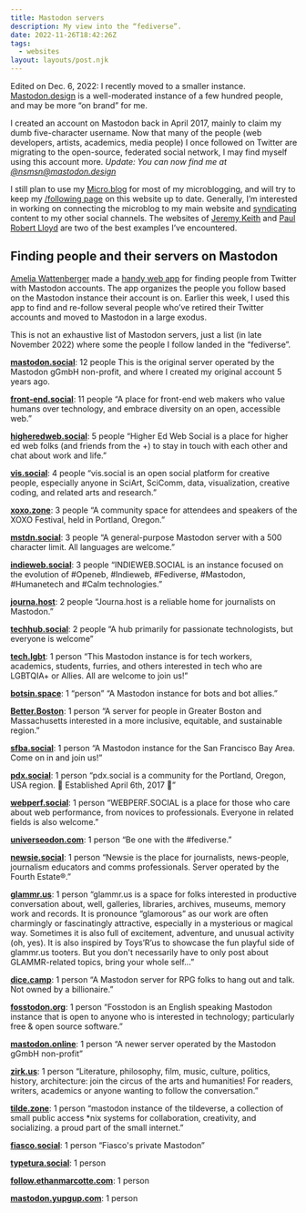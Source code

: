 ```yaml
---
title: Mastodon servers
description: My view into the “fediverse”.
date: 2022-11-26T18:42:26Z
tags:
  - websites
layout: layouts/post.njk
---
```


<div class="panel">
Edited on <time datetime="2022-12-06">Dec. 6, 2022</time>: I recently moved to a smaller instance. <a href="https://mastodon.design">Mastodon.design</a> is a well-moderated instance of a few hundred people, and may be more “on brand” for me.
</div>

I created an account on Mastodon back in April 2017, mainly to claim my dumb five-character username. Now that many of the people (web developers, artists, academics, media people) I once followed on Twitter are migrating to the open-source, federated social network, I may find myself using this account more. *Update: You can now find me at [@nsmsn@mastodon.design](https://mastodon.design/@nsmsn)*

I still plan to use my [Micro.blog](http://micro.blog/nsmsn) for most of my microblogging, and will try to keep my [/following page](/following/) on this website up to date. Generally, I’m interested in working on connecting the microblog to my main website and [syndicating](https://indieweb.org/POSSE) content to my other social channels. The websites of [Jeremy Keith](https://adactio.com/) and [Paul Robert Lloyd](https://paulrobertlloyd.com/notes/) are two of the best examples I’ve encountered.

## Finding people and their servers on Mastodon
[Amelia Wattenberger](https://wattenberger.com/) made a [handy web app](https://mastodon-bridge.vercel.app/) for finding people from Twitter with Mastodon accounts. The app organizes the people you follow based on the Mastodon instance their account is on. Earlier this week, I used this app to find and re-follow several people who’ve retired their Twitter accounts and moved to Mastodon in a large exodus. 

This is not an exhaustive list of Mastodon servers, just a list (in late November 2022) where some the people I follow landed in the “fediverse”.

**[mastodon.social](https://mastodon.social)**: 12 people
This is the original server operated by the Mastodon gGmbH non-profit, and where I created my original account 5 years ago.

**[front-end.social](https://front-end.social)**: 11 people
“A place for front-end web makers who value humans over technology, and embrace diversity on an open, accessible web.”

**[higheredweb.social](http://higheredweb.social/)**: 5 people
“Higher Ed Web Social is a place for higher ed web folks (and friends from the +) to stay in touch with each other and chat about work and life.”

**[vis.social](http://vis.social/)**: 4 people
“vis.social is an open social platform for creative people, especially anyone in SciArt, SciComm, data, visualization, creative coding, and related arts and research.”

**[xoxo.zone](https://xoxo.zone/)**: 3 people
“A community space for attendees and speakers of the XOXO Festival, held in Portland, Oregon.”

**[mstdn.social](https://mstdn.social/)**: 3 people
“A general-purpose Mastodon server with a 500 character limit. All languages are welcome.”

**[indieweb.social](https://indieweb.social/)**: 3 people
“INDIEWEB.SOCIAL is an instance focused on the evolution of #Openeb, #Indieweb, #Fediverse, #Mastodon, #Humanetech and #Calm technologies.”

**[journa.host](https://journa.host/)**: 2 people
“Journa.host is a reliable home for journalists on Mastodon.”

**[techhub.social](https://techhub.social/)**: 2 people
“A hub primarily for passionate technologists, but everyone is welcome”

**[tech.lgbt](https://tech.lgbt/)**: 1 person
“This Mastodon instance is for tech workers, academics, students, furries, and others interested in tech who are LGBTQIA+ or Allies. All are welcome to join us!”

**[botsin.space](https://botsin.space/)**: 1 “person”
“A Mastodon instance for bots and bot allies.”

**[Better.Boston](https://better.boston/)**: 1 person
“A server for people in Greater Boston and Massachusetts interested in a more inclusive, equitable, and sustainable region.”

**[sfba.social](https://sfba.social/)**: 1 person
“A Mastodon instance for the San Francisco Bay Area. Come on in and join us!”

**[pdx.social](https://pdx.social/)**: 1 person
“pdx.social is a community for the Portland, Oregon, USA region. 🌲 Established April 6th, 2017 🌲”

**[webperf.social](https://webperf.social/)**: 1 person
“WEBPERF.SOCIAL is a place for those who care about web performance, from novices to professionals. Everyone in related fields is also welcome.”

**[universeodon.com](https://universeodon.com/)**: 1 person
“Be one with the #fediverse.”

**[newsie.social](https://newsie.social/)**: 1 person
“Newsie is the place for journalists, news-people, journalism educators and comms professionals. Server operated by the Fourth Estate®.”

**[glammr.us](https://glammr.us/)**: 1 person
“glammr.us is a space for folks interested in productive conversation about, well, galleries, libraries, archives, museums, memory work and records. It is pronounce “glamorous” as our work are often charmingly or fascinatingly attractive, especially in a mysterious or magical way. Sometimes it is also full of excitement, adventure, and unusual activity (oh, yes). It is also inspired by Toys’R’us to showcase the fun playful side of glammr.us tooters. But you don't necessarily have to only post about GLAMMR-related topics, bring your whole self...”

**[dice.camp](https://dice.camp/)**: 1 person
“A Mastodon server for RPG folks to hang out and talk. Not owned by a billionaire.”

**[fosstodon.org](https://fosstodon.org/)**: 1 person
“Fosstodon is an English speaking Mastodon instance that is open to anyone who is interested in technology; particularly free & open source software.”

**[mastodon.online](https://mastodon.online/)**: 1 person
“A newer server operated by the Mastodon gGmbH non-profit”

**[zirk.us](https://zirk.us/)**: 1 person
“Literature, philosophy, film, music, culture, politics, history, architecture: join the circus of the arts and humanities! For readers, writers, academics or anyone wanting to follow the conversation.”

**[tilde.zone](https://tilde.zone/)**: 1 person
“mastodon instance of the tildeverse, a collection of small public access *nix systems for collaboration, creativity, and socializing. a proud part of the small internet.”

**[fiasco.social](https://fiasco.social/)**: 1 person
“Fiasco's private Mastodon”

**[typetura.social](typetura.social)**: 1 person

**[follow.ethanmarcotte.com](https://follow.ethanmarcotte.com/)**: 1 person

**[mastodon.yupgup.com](https://mastodon.yupgup.com/)**: 1 person